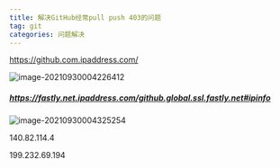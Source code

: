 ```yaml
---
title: 解决GitHub经常pull push 403的问题
tag: git
categories: 问题解决  
---
```


https://github.com.ipaddress.com/ 

![image-20210930004226412](https://tva1.sinaimg.cn/large/008i3skNgy1guxz5fn8jnj62ht0u0ted02.jpg)



##### https://fastly.net.ipaddress.com/github.global.ssl.fastly.net#ipinfo

![image-20210930004325254](https://tva1.sinaimg.cn/large/008i3skNgy1guxz6g7vm2j62l20q6n2q02.jpg)









140.82.114.4

199.232.69.194
